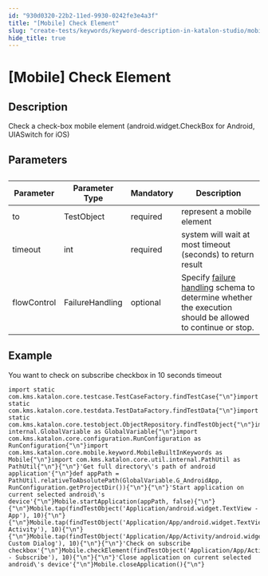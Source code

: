 ```yaml
---
id: "930d0320-22b2-11ed-9930-0242fe3e4a3f"
title: "[Mobile] Check Element"
slug: "create-tests/keywords/keyword-description-in-katalon-studio/mobile-keywords/mobile-check-element"
hide_title: true
---
```


# <a id="id_0" class="anchor_top_offset"/><a id="ariaid-title1" class="anchor_top_offset"/>[Mobile] Check Element


## <a id="id_0__id_1" class="anchor_top_offset"/>Description

              
<p xmlns="http://www.w3.org/1999/xhtml" className="p">Check a check-box mobile element (android.widget.CheckBox for   Android, UIASwitch for iOS)</p> 
      

## <a id="id_0__id_2" class="anchor_top_offset"/>Parameters

              
<table xmlns="http://www.w3.org/1999/xhtml" className="table anchor_top_offset" id="id_0__9fbcce90-e840-4c2a-8ed2-b448c347a1cf"><caption /><thead className="thead"><tr className><th className="entry anchor_top_offset" id="id_0__9fbcce90-e840-4c2a-8ed2-b448c347a1cf__entry__1">Parameter</th><th className="entry anchor_top_offset" id="id_0__9fbcce90-e840-4c2a-8ed2-b448c347a1cf__entry__2">Parameter Type</th><th className="entry anchor_top_offset" id="id_0__9fbcce90-e840-4c2a-8ed2-b448c347a1cf__entry__3">Mandatory</th><th className="entry anchor_top_offset" id="id_0__9fbcce90-e840-4c2a-8ed2-b448c347a1cf__entry__4">Description</th></tr></thead><tbody className="tbody"><tr className><td className="entry" headers="id_0__9fbcce90-e840-4c2a-8ed2-b448c347a1cf__entry__1 id_0__9fbcce90-e840-4c2a-8ed2-b448c347a1cf__entry__2 id_0__9fbcce90-e840-4c2a-8ed2-b448c347a1cf__entry__3 id_0__9fbcce90-e840-4c2a-8ed2-b448c347a1cf__entry__4 ">to</td><td className="entry" headers="id_0__9fbcce90-e840-4c2a-8ed2-b448c347a1cf__entry__1 id_0__9fbcce90-e840-4c2a-8ed2-b448c347a1cf__entry__2 id_0__9fbcce90-e840-4c2a-8ed2-b448c347a1cf__entry__3 id_0__9fbcce90-e840-4c2a-8ed2-b448c347a1cf__entry__4 ">TestObject</td><td className="entry" headers="id_0__9fbcce90-e840-4c2a-8ed2-b448c347a1cf__entry__1 id_0__9fbcce90-e840-4c2a-8ed2-b448c347a1cf__entry__2 id_0__9fbcce90-e840-4c2a-8ed2-b448c347a1cf__entry__3 id_0__9fbcce90-e840-4c2a-8ed2-b448c347a1cf__entry__4 ">required</td><td className="entry" headers="id_0__9fbcce90-e840-4c2a-8ed2-b448c347a1cf__entry__1 id_0__9fbcce90-e840-4c2a-8ed2-b448c347a1cf__entry__2 id_0__9fbcce90-e840-4c2a-8ed2-b448c347a1cf__entry__3 id_0__9fbcce90-e840-4c2a-8ed2-b448c347a1cf__entry__4 ">represent a mobile element</td></tr><tr className><td className="entry" headers="id_0__9fbcce90-e840-4c2a-8ed2-b448c347a1cf__entry__1 id_0__9fbcce90-e840-4c2a-8ed2-b448c347a1cf__entry__2 id_0__9fbcce90-e840-4c2a-8ed2-b448c347a1cf__entry__3 id_0__9fbcce90-e840-4c2a-8ed2-b448c347a1cf__entry__4 ">timeout</td><td className="entry" headers="id_0__9fbcce90-e840-4c2a-8ed2-b448c347a1cf__entry__1 id_0__9fbcce90-e840-4c2a-8ed2-b448c347a1cf__entry__2 id_0__9fbcce90-e840-4c2a-8ed2-b448c347a1cf__entry__3 id_0__9fbcce90-e840-4c2a-8ed2-b448c347a1cf__entry__4 ">int</td><td className="entry" headers="id_0__9fbcce90-e840-4c2a-8ed2-b448c347a1cf__entry__1 id_0__9fbcce90-e840-4c2a-8ed2-b448c347a1cf__entry__2 id_0__9fbcce90-e840-4c2a-8ed2-b448c347a1cf__entry__3 id_0__9fbcce90-e840-4c2a-8ed2-b448c347a1cf__entry__4 ">required</td><td className="entry" headers="id_0__9fbcce90-e840-4c2a-8ed2-b448c347a1cf__entry__1 id_0__9fbcce90-e840-4c2a-8ed2-b448c347a1cf__entry__2 id_0__9fbcce90-e840-4c2a-8ed2-b448c347a1cf__entry__3 id_0__9fbcce90-e840-4c2a-8ed2-b448c347a1cf__entry__4 ">system will wait at most timeout (seconds) to return         result</td></tr><tr className><td className="entry" headers="id_0__9fbcce90-e840-4c2a-8ed2-b448c347a1cf__entry__1 id_0__9fbcce90-e840-4c2a-8ed2-b448c347a1cf__entry__2 id_0__9fbcce90-e840-4c2a-8ed2-b448c347a1cf__entry__3 id_0__9fbcce90-e840-4c2a-8ed2-b448c347a1cf__entry__4 ">flowControl</td><td className="entry" headers="id_0__9fbcce90-e840-4c2a-8ed2-b448c347a1cf__entry__1 id_0__9fbcce90-e840-4c2a-8ed2-b448c347a1cf__entry__2 id_0__9fbcce90-e840-4c2a-8ed2-b448c347a1cf__entry__3 id_0__9fbcce90-e840-4c2a-8ed2-b448c347a1cf__entry__4 ">FailureHandling</td><td className="entry" headers="id_0__9fbcce90-e840-4c2a-8ed2-b448c347a1cf__entry__1 id_0__9fbcce90-e840-4c2a-8ed2-b448c347a1cf__entry__2 id_0__9fbcce90-e840-4c2a-8ed2-b448c347a1cf__entry__3 id_0__9fbcce90-e840-4c2a-8ed2-b448c347a1cf__entry__4 ">optional</td><td className="entry" headers="id_0__9fbcce90-e840-4c2a-8ed2-b448c347a1cf__entry__1 id_0__9fbcce90-e840-4c2a-8ed2-b448c347a1cf__entry__2 id_0__9fbcce90-e840-4c2a-8ed2-b448c347a1cf__entry__3 id_0__9fbcce90-e840-4c2a-8ed2-b448c347a1cf__entry__4 ">Specify <a className="xref" href="/docs/maintain/configure-failure-handling-settings-in-katalon-studio">failure handling</a> schema to         determine whether the execution should be allowed to continue or         stop.</td></tr></tbody></table> 
      

## <a id="id_0__id_3" class="anchor_top_offset"/>Example

              
<p xmlns="http://www.w3.org/1999/xhtml" className="p">You want to check on subscribe checkbox in 10 seconds   timeout</p> 
              
<pre xmlns="http://www.w3.org/1999/xhtml" className="pre codeblock"><code>import static com.kms.katalon.core.testcase.TestCaseFactory.findTestCase{"\n"}import static com.kms.katalon.core.testdata.TestDataFactory.findTestData{"\n"}import static com.kms.katalon.core.testobject.ObjectRepository.findTestObject{"\n"}import internal.GlobalVariable as GlobalVariable{"\n"}import com.kms.katalon.core.configuration.RunConfiguration as RunConfiguration{"\n"}import com.kms.katalon.core.mobile.keyword.MobileBuiltInKeywords as Mobile{"\n"}import com.kms.katalon.core.util.internal.PathUtil as PathUtil{"\n"}{"\n"}'Get full directory\'s path of android application'{"\n"}def appPath = PathUtil.relativeToAbsolutePath(GlobalVariable.G_AndroidApp, RunConfiguration.getProjectDir()){"\n"}{"\n"}'Start application on current selected android\'s device'{"\n"}Mobile.startApplication(appPath, false){"\n"}{"\n"}Mobile.tap(findTestObject('Application/android.widget.TextView - App'), 10){"\n"}{"\n"}Mobile.tap(findTestObject('Application/App/android.widget.TextView-Activity'), 10){"\n"}{"\n"}Mobile.tap(findTestObject('Application/App/Activity/android.widget.TextView-Custom Dialog'), 10){"\n"}{"\n"}'Check on subscribe checkbox'{"\n"}Mobile.checkElement(findTestObject('Application/App/Activity/android.widget.Check - Subscribe'), 10){"\n"}{"\n"}'Close application on current selected android\'s device'{"\n"}Mobile.closeApplication(){"\n"}</code></pre> 
            
